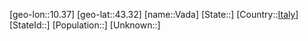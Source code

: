 ﻿---
location: [43.32,10.37]
type: City
tags:
- geo/City


SpocWebEntityId: 35160
isDeleted: false
confidential: public

---
[geo-lon::10.37]
[geo-lat::43.32]
[name::Vada]
[State::]
[Country::[Italy](geo/Continent/Europe/Italy.md)]
[StateId::]
[Population::]
[Unknown::]

